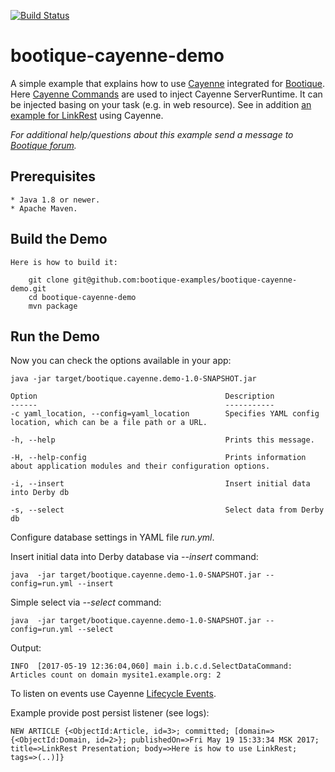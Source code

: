   [![Build Status](https://travis-ci.org/bootique-examples/bootique-cayenne-demo.svg)](https://travis-ci.org/bootique-examples/bootique-cayenne-demo)
# bootique-cayenne-demo

A simple example that explains how to use [Cayenne](https://cayenne.apache.org) integrated for [Bootique](https://bootique.io).
Here [Cayenne Commands](http://bootique.io/docs/0/bootique-docs/index.html#d50e385) are used to inject Cayenne ServerRuntime.
It can be injected basing on your task (e.g. in web resource).
See in addition [an example for LinkRest](https://github.com/bootique-examples/bootique-linkrest-demo) using Cayenne.
   
*For additional help/questions about this example send a message to
[Bootique forum](https://groups.google.com/forum/#!forum/bootique-user).*
   
## Prerequisites
      
    * Java 1.8 or newer.
    * Apache Maven.
      
## Build the Demo
      
    Here is how to build it:

        git clone git@github.com:bootique-examples/bootique-cayenne-demo.git
        cd bootique-cayenne-demo
        mvn package
      
## Run the Demo

Now you can check the options available in your app:
   
    java -jar target/bootique.cayenne.demo-1.0-SNAPSHOT.jar
    
    Option                                          Description
    ------                                          -----------    
    -c yaml_location, --config=yaml_location        Specifies YAML config location, which can be a file path or a URL.
    
    -h, --help                                      Prints this message.
    
    -H, --help-config                               Prints information about application modules and their configuration options.
    
    -i, --insert                                    Insert initial data into Derby db
    
    -s, --select                                    Select data from Derby db
 
Configure database settings in YAML file *run.yml*.   

Insert initial data into Derby database via *--insert* command:
    
    java  -jar target/bootique.cayenne.demo-1.0-SNAPSHOT.jar --config=run.yml --insert

Simple select via *--select* command:

    java  -jar target/bootique.cayenne.demo-1.0-SNAPSHOT.jar --config=run.yml --select

Output:
 
    INFO  [2017-05-19 12:36:04,060] main i.b.c.d.SelectDataCommand: Articles count on domain mysite1.example.org: 2
    
To listen on events use Cayenne [Lifecycle Events](https://cayenne.apache.org/docs/4.0/cayenne-guide/lifecycle-events.html).
 
Example provide post persist listener (see logs):
    
    NEW ARTICLE {<ObjectId:Article, id=3>; committed; [domain=>{<ObjectId:Domain, id=2>}; publishedOn=>Fri May 19 15:33:34 MSK 2017; title=>LinkRest Presentation; body=>Here is how to use LinkRest; tags=>(..)]} 


